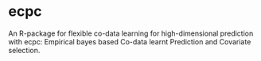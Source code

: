 # ecpc
An R-package for flexible co-data learning for high-dimensional prediction with ecpc:
Empirical bayes based Co-data learnt Prediction and Covariate selection.
